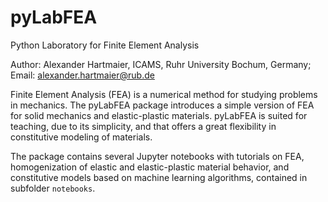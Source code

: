 # pyLabFEA
Python Laboratory for Finite Element Analysis

Author: Alexander Hartmaier, ICAMS, Ruhr University Bochum, Germany; 
Email: alexander.hartmaier@rub.de

Finite Element Analysis (FEA) is a numerical method for studying problems in mechanics. 
The pyLabFEA package introduces a simple version of FEA for solid mechanics and elastic-plastic materials.
pyLabFEA is suited for teaching, due to its simplicity, and that offers a great flexibility in constitutive
modeling of materials.

The package contains several Jupyter notebooks with tutorials on FEA, homogenization of elastic and elastic-plastic
material behavior, and constitutive models based on machine learning algorithms, contained in subfolder ``notebooks``.
